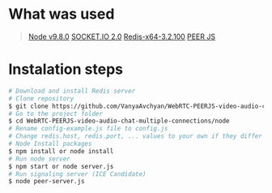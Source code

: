 # What was used

> [Node v9.8.0](https://nodejs.org/en/blog/release/v9.8.0/)
> [SOCKET.IO 2.0](https://nodejs.org/en/blog/release/v9.8.0/)
> [Redis-x64-3.2.100](https://github.com/MSOpenTech/redis/releases/download/win-3.2.100/Redis-x64-3.2.100.msi)
> [PEER JS](https://peerjs.com/)

# Instalation steps
```sh
# Download and install Redis server
# Clone repository
$ git clone https://github.com/VanyaAvchyan/WebRTC-PEERJS-video-audio-chat-multiple-connections.git
# Go to the project folder
$ cd WebRTC-PEERJS-video-audio-chat-multiple-connections/node
# Rename config-example.js file to config.js
# Change redis.host, redis.port, ... values to your own if they differ
# Node Install packages
$ npm install or node install
# Run node server
$ npm start or node server.js
# Run signaling server (ICE Candidate)
$ node peer-server.js
```